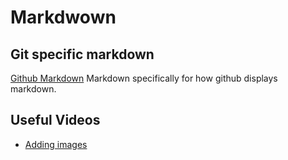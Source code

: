# Markdwown #

## Git specific markdown ##

[Github Markdown](github-markdown.md) Markdown specifically for how github displays markdown.

## Useful Videos ##

* [Adding images](https://www.youtube.com/watch?v=hHbWF1Bvgf4)
